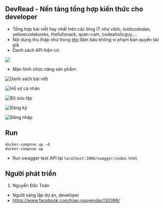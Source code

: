 ## DevRead - Nền tảng tổng hợp kiến thức cho developer
- Tổng hợp bài viết hay nhất trên các blog IT như viblo, toidicodedao, yellowcodebooks, thefullsnack, quan-cam, codeaholicguy,...
- Nội dung thu thập như trong [tệp](https://github.com/dactoankmapydev/devread/blob/master/huong_dan/posts.csv) đảm bảo không vi phạm bản quyền tác giả
- Danh sách API hiện có:

![](https://github.com/dactoankmapydev/devread/blob/master/huong_dan/api.png)

- Màn hình chức năng sản phẩm:

![Danh sách bài viết](https://github.com/dactoankmapydev/devread/blob/master/huong_dan/2e4a899967b196efcfa0.jpg)

![Hồ sơ cá nhân](https://github.com/dactoankmapydev/devread/blob/master/huong_dan/00e763318d197c472508.jpg)

![Bộ sưu tập](https://github.com/dactoankmapydev/devread/blob/master/huong_dan/bf5a328fdca72df974b6.jpg)

![Đăng ký](https://github.com/dactoankmapydev/devread/blob/master/huong_dan/59e6bc2a5202a35cfa13.jpg)

![Đăng nhập](https://github.com/dactoankmapydev/devread/blob/master/huong_dan/4f57729f9cb76de934a6.jpg)

## Run
```
docker-compose up -d
docker-compose up
```

- Run swagger test API tại ```localhost:3000/swagger/index.html```

## Người phát triển
1. Nguyễn Đắc Toàn
- Người sáng lập dự án, developer
- https://www.facebook.com/toan.nguyendac130396/



